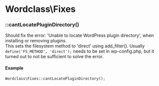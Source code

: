 # Wordclass\Fixes

### ::cantLocatePluginDirectory()
Should fix the error: 'Unable to locate WordPress plugin directory', when installing or removing plugins.  
This sets the filesystem method to 'direct' using add_filter(). Usually ```define('FS_METHOD', 'direct');``` needs to be set in wp-config.php, but it turned out to not be sufficient to solve the error.

#### Example
```php
Wordclass\Fixes::cantLocatePluginDirectory();
```
